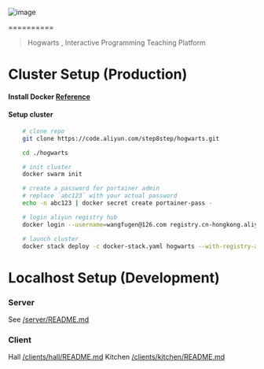 ![image](https://github.com/maslow/hogwarts/assets/7122237/cdf5982b-9626-4ffb-9beb-15492553f4fd)

==========
> Hogwarts , Interactive Programming Teaching Platform


Cluster Setup (Production)
==========================
#### Install Docker [Reference](https://www.docker-cn.com/community-edition)

#### Setup cluster
```sh
    # clone repo
    git clone https://code.aliyun.com/step8step/hogwarts.git

    cd ./hogwarts

    # init cluster
    docker swarm init

    # create a password for portainer admin
    # replace `abc123` with your actual password
    echo -n abc123 | docker secret create portainer-pass -

    # login aliyun registry hub
    docker login --username=wangfugen@126.com registry.cn-hongkong.aliyuncs.com

    # launch cluster
    docker stack deploy -c docker-stack.yaml hogwarts --with-registry-auth
```

Localhost Setup (Development)
=============================

### Server
 See [/server/README.md](server/README.md)

### Client
 Hall [/clients/hall/README.md](clients/hall/README.md)
 Kitchen [/clients/kitchen/README.md](clients/kitchen/README.md)
